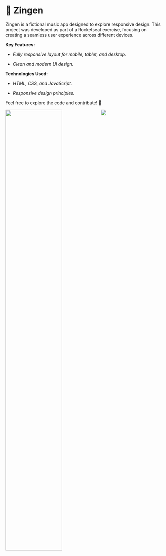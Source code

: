 <h1>🎵 Zingen</h1>

Zingen is a fictional music app designed to explore responsive design. This project was developed as part of a Rocketseat exercise, focusing on creating a seamless user experience across different devices.

**Key Features:**

- *Fully responsive layout for mobile, tablet, and desktop.*

- *Clean and modern UI design.*

**Technologies Used:**

- *HTML, CSS, and JavaScript.*

- *Responsive design principles.*

Feel free to explore the code and contribute! 🚀

<img src="https://github.com/user-attachments/assets/5f9fd978-3361-488a-a028-7bef97ca0988" width="60%" align="top">
<img src="https://github.com/user-attachments/assets/d8b85658-e047-4edd-bcff-62c54d388e2c">
